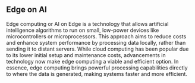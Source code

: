 
## Edge on AI

Edge computing or AI on Edge is a technology that allows artificial intelligence algorithms to run on small, low-power devices like microcontrollers or microprocessors. This approach aims to reduce costs and enhance system performance by processing data locally, rather than sending it to distant servers. While cloud computing has been popular due to its lower initial setup and maintenance costs, advancements in technology now make edge computing a viable and efficient option. In essence, edge computing brings powerful processing capabilities directly to where the data is generated, making systems faster and more efficient.

